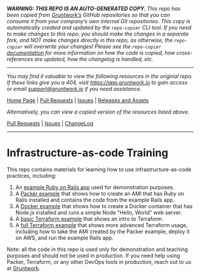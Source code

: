 ***WARNING: THIS REPO IS AN AUTO-GENERATED COPY.*** *This repo has been copied from [Gruntwork’s](https://gruntwork.io/) GitHub repositories so that you can consume it from your company’s own internal Git repositories. This copy is automatically created and updated by the `repo-copier` CLI tool. If you need to make changes to this repo, you should make the changes in a separate fork, and NOT make changes directly in this repo, as otherwise, the `repo-copier` will overwrite your changes! Please see the `repo-copier` [documentation](https://github.com/terraform-modules-krish/repo-copier) for more information on how the code is copied, how cross-references are updated, how the changelog is handled, etc.*

***

_You may find it valuable to view the following resources in the original repo. If these links give you a 404, visit https://app.gruntwork.io to gain access or email support@gruntwork.io if you need assistance._

[Home Page](https://github.com/gruntwork-io/infrastructure-as-code-training/) |
[Pull Requests](https://github.com/gruntwork-io/infrastructure-as-code-training/pulls) |
[Issues](https://github.com/gruntwork-io/infrastructure-as-code-training/issues) |
[Releases and Assets](https://github.com/gruntwork-io/infrastructure-as-code-training/releases)

_Alternatively, you can view a copied version of the resources listed above._

[Pull Requests](https://github.com/terraform-modules-krish/infrastructure-as-code-training/blob/master/.github/PULL_REQUESTS.md) |
[Issues](https://github.com/terraform-modules-krish/infrastructure-as-code-training/blob/master/.github/ISSUES.md) |
[ChangeLog](https://github.com/terraform-modules-krish/infrastructure-as-code-training/blob/master/.github/CHANGELOG.md)

***

# Infrastructure-as-code Training

This repo contains materials for learning how to use infrastructure-as-code practices, including:

1. An [example Ruby on Rails app](https://github.com/terraform-modules-krish/infrastructure-as-code-training/blob/master/example-rails-app) used for demonstration purposes.
1. A [Packer example](https://github.com/terraform-modules-krish/infrastructure-as-code-training/blob/master/packer-example) that shows how to create an AMI that has Ruby on Rails installed and contains
   the code from the example Rails app.
1. A [Docker example](https://github.com/terraform-modules-krish/infrastructure-as-code-training/blob/master/docker-example) that shows how to create a Docker container that has Node.js installed and
   runs a simple Node "Hello, World" web server.
1. A [basic Terraform example](https://github.com/terraform-modules-krish/infrastructure-as-code-training/blob/master/terraform-example-basic) that shows an intro to Terraform.
1. A [full Terraform example](https://github.com/terraform-modules-krish/infrastructure-as-code-training/blob/master/terraform-example-full) that shows more advanced Terraform usage, including how to take
   the AMI created by the Packer example, deploy it on AWS, and run the example Rails app.

Note: all the code in this repo is used only for demonstration and teaching purposes and should not be used in
production. If you need help using Packer, Terraform, or any other DevOps tools in production, reach out to us at
[Gruntwork](http://www.gruntwork.io/).
